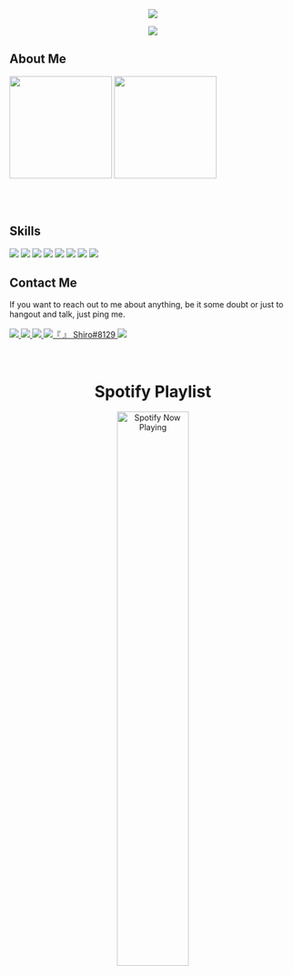 <body>
  <p align="center">
    <img src="https://readme-typing-svg.herokuapp.com/?lines=Hi%2C+I+am+Shiro!&font=Fira%20Code&center=true&width=380&height=50">
  </p>
  
  <p align="center">
    <img src="https://c4.wallpaperflare.com/wallpaper/49/456/854/anime-anime-girls-no-game-no-life-shiro-no-game-no-life-wallpaper-preview.jpg"><br>
  </p>

  <div>
    <h2>About Me</h2>
      <div>
        <img height="180em" src="https://github-readme-stats.vercel.app/api?username=blankshiro&show_icons=true&theme=tokyonight&include_all_commits=true&count_private=true">
        <img height="180em" src="https://github-readme-stats.vercel.app/api/top-langs/?username=blankshiro&layout=compact&langs_count=7&theme=tokyonight">
      </div>
  </div>

  <br><br>

  <h2>Skills</h2>
    <div>
      <img src="https://img.shields.io/badge/Python-2CA5E0?style=for-the-badge&logo=python&logoColor=white">
      <img src="https://img.shields.io/badge/Pandas-2C2D72?style=for-the-badge&logo=pandas&logoColor=white">
      <img src="https://img.shields.io/badge/HTML5-E34F26?style=for-the-badge&logo=html5&logoColor=white">
      <img src="https://img.shields.io/badge/Java-ED8B00?style=for-the-badge&logo=java&logoColor=white">
      <img src="https://img.shields.io/badge/Figma-F24E1E?style=for-the-badge&logo=figma&logoColor=white">
      <img src="https://img.shields.io/badge/Windows-0078D6?style=for-the-badge&logo=windows&logoColor=white">
      <img src="https://img.shields.io/badge/Kali_Linux-557C94?style=for-the-badge&logo=kali-linux&logoColor=white">
      <img src="https://img.shields.io/badge/Linux-FCC624?style=for-the-badge&logo=linux&logoColor=black">
    </div>
  <h2>Contact Me</h2>
  If you want to reach out to me about anything, be it some doubt or just to hangout and talk, just ping me.<br><br>

  <div>
    <a href="https://blankshiro.github.io" target="blank">
    <img src="https://img.shields.io/badge/website-000000?style=for-the-badge&logo=About.me&logoColor=white" target="_blank">
    </a>
    <a href="https://www.linkedin.com/in/blankshiro/" target="_blank">
    <img src="https://img.shields.io/badge/LinkedIn-0077B5?style=for-the-badge&logo=linkedin&logoColor=white">
    </a>
     <a href="https://t.me/blankshiro" target="blank">
    <img src="https://img.shields.io/badge/Telegram-2CA5E0?style=for-the-badge&logo=telegram&logoColor=white" target="_blank">
    </a>
    <a href="https://discordapp.com/users/223417334025420801" target="blank">
    <img src="https://img.shields.io/badge/Discord-7289DA?style=for-the-badge&logo=discord&logoColor=white" alt="『 』 Shiro#8129">
    </a>
    <a href="mailto:edwin.tok.2019@scis.smu.edu.sg">
    <img src="https://img.shields.io/badge/Gmail-D14836?style=for-the-badge&logo=gmail&logoColor=white" target="_blank">
    </a>
  </div>
  <br><br>

  <h1 align="center">Spotify Playlist</h2>

  [<p align="center">
    <img src="https://blankshiro-spotify.vercel.app/api/spotify-playing" alt="Spotify Now Playing" width="50%"/></p>](https://open.spotify.com/user/edwinyukishiro)

  
</body>
